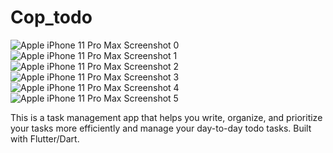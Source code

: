 # Cop_todo
![Apple iPhone 11 Pro Max Screenshot 0](https://user-images.githubusercontent.com/84206249/204164279-3d001281-570d-42f5-a7b3-a7c1d64b8cd0.png)
![Apple iPhone 11 Pro Max Screenshot 1](https://user-images.githubusercontent.com/84206249/204164286-ad91d856-c627-4832-8349-1c465ced8d99.png)
![Apple iPhone 11 Pro Max Screenshot 2](https://user-images.githubusercontent.com/84206249/204164291-377a4ae6-5230-4c26-adc5-6ee0ffe6062e.png)
![Apple iPhone 11 Pro Max Screenshot 3](https://user-images.githubusercontent.com/84206249/204164296-47a1da8f-2cc3-4f90-9050-86ec92f515d3.png)
![Apple iPhone 11 Pro Max Screenshot 4](https://user-images.githubusercontent.com/84206249/204164298-ae5d946d-42cb-4b7c-92f4-2d03529a13ae.png)
![Apple iPhone 11 Pro Max Screenshot 5](https://user-images.githubusercontent.com/84206249/204164301-a6ce8e26-128e-420c-b6f8-adca8765f083.png)

This is a task management app that helps you write, organize, and prioritize your tasks more efficiently and manage your day-to-day todo tasks.
Built with Flutter/Dart.
